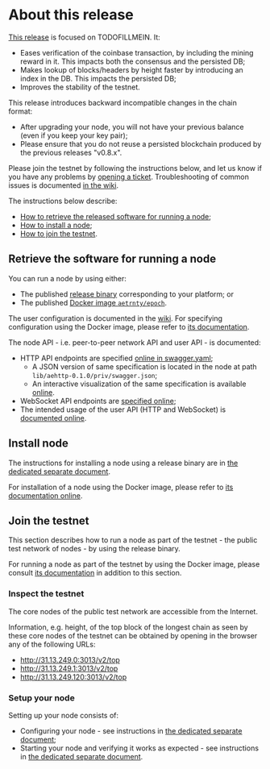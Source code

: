 # About this release

[This release][this-release] is focused on TODOFILLMEIN.
It:
* Eases verification of the coinbase transaction, by including the mining reward in it. This impacts both the consensus and the persisted DB;
* Makes lookup of blocks/headers by height faster by introducing an index in the DB. This impacts the persisted DB;
* Improves the stability of the testnet.

[this-release]: https://github.com/aeternity/epoch/releases/tag/v0.9.0

This release introduces backward incompatible changes in the chain format:
* After upgrading your node, you will not have your previous balance (even if you keep your key pair);
* Please ensure that you do not reuse a persisted blockchain produced by the previous releases "v0.8.x".

Please join the testnet by following the instructions below, and let us know if you have any problems by [opening a ticket](https://github.com/aeternity/epoch/issues).
Troubleshooting of common issues is documented [in the wiki](https://github.com/aeternity/epoch/wiki/Troubleshooting).

The instructions below describe:
* [How to retrieve the released software for running a node](#retrieve-the-software-for-running-a-node);
* [How to install a node](#install-node);
* [How to join the testnet](#join-the-testnet).

## Retrieve the software for running a node

You can run a node by using either:
* The published [release binary][this-release] corresponding to your platform; or
* The published [Docker image `aetrnty/epoch`][docker].

[dockerTODO]: https://github.com/aeternity/epoch/blob/v0.9.0/docs/docker.md
[docker]: /docs/docker.md

The user configuration is documented in the [wiki](https://github.com/aeternity/epoch/wiki/User-provided-configuration).
For specifying configuration using the Docker image, please refer to [its documentation][docker].

The node API - i.e. peer-to-peer network API and user API - is documented:
* HTTP API endpoints are specified [online in swagger.yaml][swagger-yaml];
  * A JSON version of same specification is located in the node at path `lib/aehttp-0.1.0/priv/swagger.json`;
  * An interactive visualization of the same specification is available [online][swagger-ui].
* WebSocket API endpoints are [specified online][api-doc];
* The intended usage of the user API (HTTP and WebSocket) is [documented online][api-doc].

[swagger-yamlTODO]: https://github.com/aeternity/epoch/blob/v0.9.0/config/swagger.yaml
[swagger-yaml]: /config/swagger.yaml
[swagger-uiTODO]: https://aeternity.github.io/epoch-api-docs/?config=https://raw.githubusercontent.com/aeternity/epoch/v0.9.0/apps/aehttp/priv/swagger.json
[swagger-ui]: https://aeternity.github.io/epoch-api-docs/?config=https://raw.githubusercontent.com/aeternity/epoch/master/apps/aehttp/priv/swagger.json
[api-docTODO]: https://github.com/aeternity/protocol/blob/epoch-v0.9.0/epoch/api/README.md
[api-doc]: https://github.com/aeternity/protocol/blob/master/epoch/api/README.md

## Install node

The instructions for installing a node using a release binary are in [the dedicated separate document](../../docs/installation.md).

For installation of a node using the Docker image, please refer to [its documentation online][docker].

## Join the testnet

This section describes how to run a node as part of the testnet - the public test network of nodes - by using the release binary.

For running a node as part of the testnet by using the Docker image, please consult [its documentation][docker] in addition to this section.

### Inspect the testnet

The core nodes of the public test network are accessible from the Internet.

Information, e.g. height, of the top block of the longest chain as seen by these core nodes of the testnet can be obtained by opening in the browser any of the following URLs:
* http://31.13.249.0:3013/v2/top
* http://31.13.249.1:3013/v2/top
* http://31.13.249.120:3013/v2/top

### Setup your node

Setting up your node consists of:
* Configuring your node - see instructions in [the dedicated separate document](../../docs/configuration.md);
* Starting your node and verifying it works as expected - see instructions in [the dedicated separate document](../../docs/operation.md).
